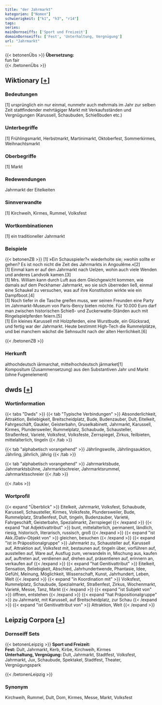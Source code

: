 ```yaml
---
title: "der Jahrmarkt"
kategorien: ["Nomen"]
schwierigkeit: ["k1", "h3", "r14"]
tags:
series:
mainDornseiffs: ['Sport und Freizeit']
domainDornseiffs: ['Fest', 'Unterhaltung, Vergnügung']
url: "Jahrmarkt"
---
```


{{< betonenÜbs >}}
**Übersetzung:**  
fun fair  
{{< /betonenÜbs >}}

## Wiktionary [[+](https://de.wiktionary.org/wiki/Jahrmarkt)]

### Bedeutungen
[1] ursprünglich ein nur einmal, nunmehr auch mehrmals im Jahr zur selben Zeit stattfindender mehrtägiger Markt mit Verkaufsständen und Vergnügungen (Karussell, Schaubuden, Schießbuden etc.)  

### Unterbegriffe
[1] Frühlingsmarkt, Herbstmarkt, Martinimarkt, Oktoberfest, Sommerkirmes, Weihnachtsmarkt  

### Oberbegriffe
[1] Markt  

### Redewendungen
Jahrmarkt der Eitelkeiten  

### Sinnverwandte
[1] Kirchweih, Kirmes, Rummel, Volksfest  

### Wortkombinationen
[1] ein traditioneller Jahrmarkt  

### Beispiele
{{< betonenZB >}}
[1] »Ein Schauspieler?« wiederholte sie; »wohin sollte er gehen? Es ist noch nicht die Zeit des Jahrmarkts in Angoulême.«[2]  
[1] Einmal kam er auf den Jahrmarkt nach Uelzen, wohin auch viele Wenden und anderes Landvolk kamen.[3]  
[1] Mrs. William kann durch Luft aus dem Gleichgewicht kommen, wie damals auf dem Peckhamer Jahrmarkt, wo sie sich überreden ließ, einmal eine Schaukel zu versuchen, was auf ihre Konstitution wirkte wie ein Dampfboot.[4]  
[1] Noch tiefer in die Tasche greifen muss, wer seinen Freunden eine Party im Jahrmarkt-Museum von Paris-Bercy bieten möchte. Für 10.000 Euro darf man zwischen historischen Schieß- und Zuckerwatte-Ständen auch mit Ringelspielpferden feiern.[5]  
[1] Ein kleines Karussell mit Holzpferden, eine Wurstbude, ein Glücksrad, und fertig war der Jahrmarkt. Heute bestimmt High-Tech die Rummelplätze, und bei manchem wächst die Sehnsucht nach der alten Herrlichkeit.[6]  

{{< /betonenZB >}}
### Herkunft
althochdeutsch iārmarchat, mittelhochdeutsch jārmarket[1]  
Kompositum (Zusammensetzung) aus den Substantiven Jahr und Markt (ohne Fugenelement)  



## dwds [[+](https://www.dwds.de/wb/Jahrmarkt)]

### Wortinformation
{{< tabs "Dwds" >}}
{{< tab "Typische Verbindungen" >}}
Absonderlichkeit, Attraktion, Beliebigkeit, Breitscheidplatz, Bude, Budenzauber, Dult, Eitelkeit, Fahrgeschäft, Gaukler, Geisterbahn, Gruselkabinett, Jahrmarkt, Karussell, Kirmes, Plundersweiler, Rummelplatz, Schaubude, Schausteller, Straßenfest, Varieté, Volksfest, Volksfeste, Zerrspiegel, Zirkus, feilbieten, mittelalterlich, tingeln
{{< /tab >}}

{{< tab "alphabetisch vorangehend" >}}
Jährlingswolle, Jährlingsauktion, Jährling, jährlich, jährig
{{< /tab >}}

{{< tab "alphabetisch vorangehend" >}}
Jahrmarktsbude, Jahrmarktsbühne, Jahrmarktschreier, Jahrmarktsrummel, Jahrmarktsschreier
{{< /tab >}}

{{< /tabs >}}

### Wortprofil
{{< expand "Überblick" >}} Eitelkeit, Jahrmarkt, Volksfest, Schaubude, Karussell, Schausteller, Kirmes, Volksfeste, Plundersweiler, Bude, Rummelplatz, Straßenfest, Dult, tingeln, Budenzauber, Varieté, Fahrgeschäft, Geisterbahn, Spezialmarkt, Zerrspiegel {{< /expand >}}
{{< expand "hat Adjektivattribut" >}} bunt, mittelalterlich, permanent, ländlich, riesig, historisch, literarisch, russisch, groß {{< /expand >}}
{{< expand "ist Akk./Dativ-Objekt von" >}} gleichen, besuchen {{< /expand >}}
{{< expand "ist in Präpositionalgruppe" >}} Jahrmarkt zu, Schausteller auf, Karussell auf, Attraktion auf, Volksfest mit, bestaunen auf, tingeln über, vorführen auf, ausstellen auf, Ware auf, Ausflug zum, verwandeln in, Mischung aus, kaufen auf, auftreten auf, verdienen auf, drehen auf, präsentieren auf, erinnern an, verkaufen auf {{< /expand >}}
{{< expand "hat Genitivattribut" >}} Eitelkeit, Sensation, Beliebigkeit, Abschied, Jahrhundertwende, Phantasie, Idee, Gefühl, Meinung, Möglichkeit, Wissenschaft, Kunst, Jahrhundert, Leben, Welt {{< /expand >}}
{{< expand "in Koordination mit" >}} Volksfest, Rummelplatz, Schaubude, Spezialmarkt, Straßenfest, Zirkus, Wochenmarkt, Varieté, Messe, Tanz, Markt {{< /expand >}}
{{< expand "ist Subjekt von" >}} öffnen, entstehen {{< /expand >}}
{{< expand "hat Präpositionalgruppe" >}} zu Jahrmarkt, mit Karussell, auf Breitscheidplatz, zur Schau {{< /expand >}}
{{< expand "ist Genitivattribut von" >}} Attraktion, Welt {{< /expand >}}

## Leipzig Corpora [[+](https://corpora.uni-leipzig.de/en/res?word=Jahrmarkt&corpusId=deu_newscrawl-public_2018)]

### Dornseiff Sets
{{< betonenLeipzig >}}
**Sport und Freizeit:**  
**Fest:** Dult, Jahrmarkt, Kerb, Kirbe, Kirchweih, Kirmes  
**Unterhaltung, Vergnügung:** Dult, Jahrmarkt, Stadtfest, Volksfest, Jahrmarkt, Jux, Schaubude, Spektakel, Stadtfest, Theater, Vergnügungspark  

{{< /betonenLeipzig >}}

### Synonym
Kirchweih, Rummel, Dult, Dom, Kirmes, Messe, Markt, Volksfest

